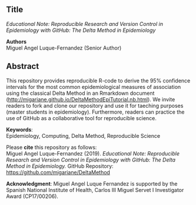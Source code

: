 ## Title
*Educational Note: Reproducible Research and Version Control in Epidemiology with GitHub: The Delta Method in Epidemiology*     

**Authors**  
Miguel Angel Luque-Fernandez (Senior Author)     
  
## Abstract  
This repository provides reproducible R-code to derive the 95% confidence intervals for the most common epidemiological measures of association using the classical Delta Method in an Rmarkdown document (http://migariane.github.io/DeltaMethodEpiTutorial.nb.html). We invite readers to fork and clone our repository and use it for taeching purposes (master students in epidemiology). Furthermore, readers can practice the use of GitHub as a collaborative tool for reproducible science.  

**Keywords**:  
Epidemiology, Computing, Delta Method, Reproducible Science  

Please **cite** this repository as follows:    
Miguel Angel Luque-Fernandez (2019). *Educational Note: Reproducible Research and Version Control in Epidemiology with GitHub: The Delta Method in Epidemiology.* GitHub Repository: https://github.com/migariane/DeltaMethod  

**Acknowledgment**: 
Miguel Angel Luque Fernandez is supported by the Spanish National Institute of Health, Carlos III Miguel Servet I Investigator Award (CP17/00206). 
